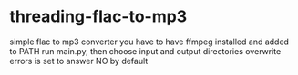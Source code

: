 # threading-flac-to-mp3
simple flac to mp3 converter
you have to have ffmpeg installed and added to PATH
run main.py, then choose input and output directories
overwrite errors is set to answer NO by default
